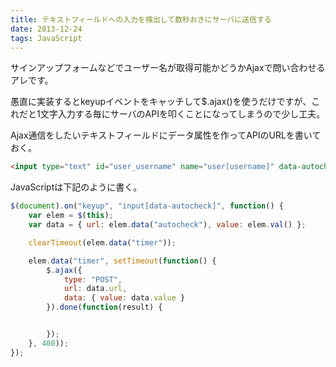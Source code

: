 ```yaml
---
title: テキストフィールドへの入力を検出して数秒おきにサーバに送信する
date: 2013-12-24
tags: JavaScript
---
```


サインアップフォームなどでユーザー名が取得可能かどうかAjaxで問い合わせるアレです。

愚直に実装するとkeyupイベントをキャッチして$.ajax()を使うだけですが、これだと1文字入力する毎にサーバのAPIを叩くことになってしまうので少し工夫。

Ajax通信をしたいテキストフィールドにデータ属性を作ってAPIのURLを書いておく。

```html
<input type="text" id="user_username" name="user[username]" data-autocheck="/autocheck/username">
```

JavaScriptは下記のように書く。

```javascript
$(document).on("keyup", "input[data-autocheck]", function() {
    var elem = $(this);
    var data = { url: elem.data("autocheck"), value: elem.val() };

    clearTimeout(elem.data("timer"));

    elem.data("timer", setTimeout(function() {
        $.ajax({
            type: "POST",
            url: data.url,
            data: { value: data.value }
        }).done(function(result) {


        });
    }, 400));
});
```
